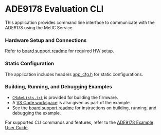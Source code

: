 ﻿# ADE9178 Evaluation CLI 

This application provides  command line interface to communicate with the ADE9178 using the MetIC Service. 

### Hardware Setup and Connections

Refer to [board support readme](https://github.com/analogdevicesinc/energy-board-support/blob/main/max/eval_ade9178/readme.md) for required HW setup.

### Static Configuration

The application includes headers [app_cfg.h](config/app_cfg.h)  for static configurations.


### Building, Running, and Debugging Examples

- [`CMakeLists.txt`](./CMakeLists.txt) is provided for building the firmware.
- A [VS Code workspace](cli_firmware.code-workspace) is also given as part of the example.
- See the [board support readme](https://github.com/analogdevicesinc/energy-board-support/blob/main/max/eval_ade9178/readme.md) for instructions on building, running, and debugging the example.


For supported CLI commands and features, refer to the [ADE9178 Example User Guide](../../docs/ADE9178ExampleUserGuide.pdf).
